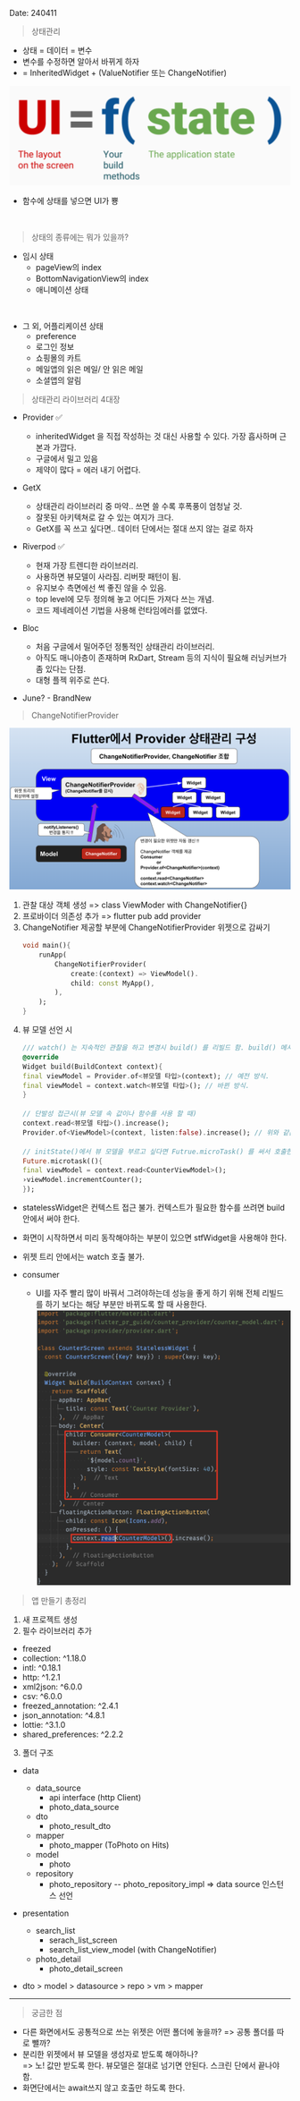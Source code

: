 Date: 240411

> 상태관리
- 상태 = 데이터 = 변수
- 변수를 수정하면 알아서 바뀌게 하자 
- = InheritedWidget + (ValueNotifier 또는 ChangeNotifier)

![alt text](image.png)
  - 함수에 상태를 넣으면 UI가 뿅 

</br> 

> 상태의 종류에는 뭐가 있을까?
- 임시 상태
  - pageView의 index
  - BottomNavigationView의 index
  - 애니메이션 상태  

</br> 

- 그 외, 어플리케이션 상태
  - preference
  - 로그인 정보
  - 쇼핑몰의 카트
  - 메일앱의 읽은 메일/ 안 읽은 메일
  - 소셜앱의 알림 

> 상태관리 라이브러리 4대장
- Provider  ✅
  - inheritedWidget 을 직접 작성하는 것 대신 사용할 수 있다. 가장 흡사하며 근본과 가깝다. 
  - 구글에서 밀고 있음
  - 제약이 많다 = 에러 내기 어렵다.
- GetX
  - 상태관리 라이브러리 중 마약.. 쓰면 쓸 수록 후폭풍이 엄청날 것.
  - 잘못된 아키텍쳐로 갈 수 있는 여지가 크다.
  - GetX를 꼭 쓰고 싶다면.. 데이터 단에서는 절대 쓰지 않는 걸로 하자
- Riverpod  ✅
  - 현재 가장 트렌디한 라이브러리.
  - 사용하면 뷰모델이 사라짐. 리버팟 패턴이 됨. 
  - 유지보수 측면에선 썩 좋진 않을 수 있음.
  - top level에 모두 정의해 놓고 어디든 가져다 쓰는 개념.
  - 코드 제네레이션 기법을 사용해 런타임에러를 없앴다.
- Bloc
  - 처음 구글에서 밀어주던 정통적인 상태관리 라이브러리. 
  - 아직도 매니아층이 존재하며 RxDart, Stream 등의 지식이 필요해 러닝커브가 좀 있다는 단점.
  - 대형 플젝 위주로 쓴다.

- June? - BrandNew


>ChangeNotifierProvider

![alt text](image-1.png)

1. 관찰 대상 객체 생성 => class ViewModer with ChangeNotifier{}
2. 프로바이더 의존성 추가 => flutter pub add provider
3. ChangeNotifier 제공할 부분에 ChangeNotifierProvider 위젯으로 감싸기
    ~~~dart
    void main(){
        runApp(
            ChangeNotifierProvider(
                create:(context) => ViewModel().
                child: const MyApp(),
            ),
        );
    }
    ~~~
4. 뷰 모델 선언 시
    ~~~dart
    /// watch() 는 지속적인 관찰을 하고 변경시 build() 를 리빌드 함. build() 메서드 내에서 사용
    @override
    Widget build(BuildContext context){
    final viewModel = Provider.of<뷰모델 타입>(context); // 예전 방식.
    final viewModel = context.watch<뷰모델 타입>(); // 바뀐 방식.
    }

    // 단발성 접근시(뷰 모델 속 값이나 함수를 사용 할 때)
    context.read<뷰모델 타입>().increase();
    Provider.of<ViewModel>(context, listen:false).increase(); // 위와 같은 코드 예전 방식.(legacy)

    // initState()에서 뷰 모델을 부르고 싶다면 Futrue.microTask() 를 써서 호출한다.
    Future.microtask((){
    final viewModel = context.read<CounterViewModel>();
    ›viewModel.incrementCounter();
    });

    ~~~

- statelessWidget은 컨텍스트 접근 불가. 컨텍스트가 필요한 함수를 쓰려면 build 안에서 써야 한다.
- 화면이 시작하면서 미리 동작해야하는 부분이 있으면 stfWidget을 사용해야 한다.
- 위젯 트리 안에서는 watch 호출 불가.

- consumer 
    - UI를 자주 빨리 많이 바꿔서 그려야하는데 성능을 좋게 하기 위해 전체 리빌드를 하기 보다는 해당 부분만 바뀌도록 할 때 사용한다. 
    ![alt text](image-2.png)
     
> 앱 만들기 총정리
1. 새 프로젝트 생성
2. 필수 라이브러리 추가
- freezed
- collection: ^1.18.0
- intl: ^0.18.1
- http: ^1.2.1
- xml2json: ^6.0.0
- csv: ^6.0.0
- freezed_annotation: ^2.4.1
- json_annotation: ^4.8.1
- lottie: ^3.1.0
- shared_preferences: ^2.2.2
3. 폴더 구조
- data
    - data_source
        - api interface (http Client)
        - photo_data_source
    - dto
        - photo_result_dto
    - mapper
        - photo_mapper (ToPhoto on Hits)   
    - model
        - photo
    - repository            
        - photo_repository
        -- photo_repository_impl  => data source 인스턴스 선언
- presentation
    - search_list
        - serach_list_screen
        - search_list_view_model (with ChangeNotifier)
    - photo_detail
        - photo_detail_screen  

- dto > model > datasource  > repo  > vm > mapper

----
> 궁금한 점

- 다른 화면에서도 공통적으로 쓰는 위젯은 어떤 폴더에 놓을까?
=> 공통 폴더를 따로 뺄까?
- 분리한 위젯에서 뷰 모델을 생성자로 받도록 해야하나?   
=> 노! 값만 받도록 한다. 뷰모델은 절대로 넘기면 안된다. 스크린 단에서 끝나야 함.  
- 화면단에서는 await쓰지 않고 호출만 하도록 한다.



